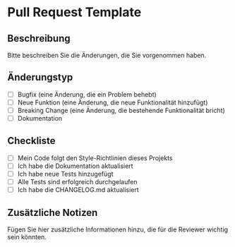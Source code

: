 
# Pull Request Template

## Beschreibung

Bitte beschreiben Sie die Änderungen, die Sie vorgenommen haben.

## Änderungstyp

- [ ] Bugfix (eine Änderung, die ein Problem behebt)
- [ ] Neue Funktion (eine Änderung, die neue Funktionalität hinzufügt)
- [ ] Breaking Change (eine Änderung, die bestehende Funktionalität bricht)
- [ ] Dokumentation

## Checkliste

- [ ] Mein Code folgt den Style-Richtlinien dieses Projekts
- [ ] Ich habe die Dokumentation aktualisiert
- [ ] Ich habe neue Tests hinzugefügt
- [ ] Alle Tests sind erfolgreich durchgelaufen
- [ ] Ich habe die CHANGELOG.md aktualisiert

## Zusätzliche Notizen

Fügen Sie hier zusätzliche Informationen hinzu, die für die Reviewer
wichtig sein könnten.


